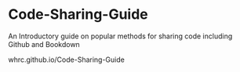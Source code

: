 # Code-Sharing-Guide
An Introductory guide on popular methods for sharing code including Github and Bookdown

whrc.github.io/Code-Sharing-Guide
